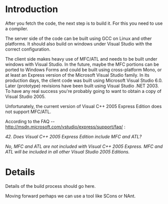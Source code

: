 # Introduction #

After you fetch the code, the next step is to build it.  For this you need to use a compiler.

The server side of the code can be built using GCC on Linux and other platforms.  It should also build on windows under Visual Studio with the correct configuration.

The client side makes heavy use of MFC/ATL and needs to be built under windows with Visual Studio.  In the future, maybe the MFC portions can be ported to Windows Forms and could be built using cross-platform Mono, or at least an Express version of the Microsoft Visual Studio family.  In its production days, the client code was built using Microsoft Visual Studio 6.0.  Later (prototype) revisions have been built using Visual Studio .NET 2003.  To have any real success you're probably going to want to obtain a copy of Visual Studio 2005.

Unfortunately, the current version of Visual C++ 2005 Express Edition does not support MFC/ATL.

According to the FAQ -- http://msdn.microsoft.com/vstudio/express/support/faq/ :


_42. 	Does Visual C++ 2005 Express Edition include MFC and ATL?_


_No, MFC and ATL are not included with Visual C++ 2005 Express. MFC and ATL will be included in all other Visual Studio 2005 Editions._


# Details #

Details of the build process should go here.

Moving forward perhaps we can use a tool like SCons or NAnt.





